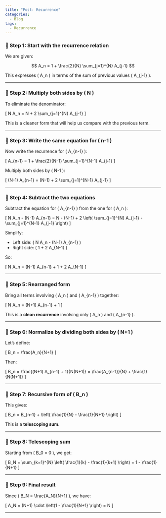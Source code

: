 ```yaml
---
title: "Post: Recurrence"
categories:
  - Blog
tags:
  - Recurrence
---
```


### 🔹 Step 1: Start with the recurrence relation

We are given:

$$
A_n = 1 + \frac{2}{N} \sum_{j=1}^{N} A_{j-1}
$$

This expresses \( A_n \) in terms of the sum of previous values \( A_{j-1} \).

---

### 🔹 Step 2: Multiply both sides by \( N \)

To eliminate the denominator:

\[
N A_n = N + 2 \sum_{j=1}^{N} A_{j-1}
\]

This is a cleaner form that will help us compare with the previous term.

---

### 🔹 Step 3: Write the same equation for \( n-1 \)

Now write the recurrence for \( A_{n-1} \):

\[
A_{n-1} = 1 + \frac{2}{N-1} \sum_{j=1}^{N-1} A_{j-1}
\]

Multiply both sides by \( N-1 \):

\[
(N-1) A_{n-1} = (N-1) + 2 \sum_{j=1}^{N-1} A_{j-1}
\]

---

### 🔹 Step 4: Subtract the two equations

Subtract the equation for \( A_{n-1} \) from the one for \( A_n \):

\[
N A_n - (N-1) A_{n-1} = N - (N-1) + 2 \left( \sum_{j=1}^{N} A_{j-1} - \sum_{j=1}^{N-1} A_{j-1} \right)
\]

Simplify:

- Left side: \( N A_n - (N-1) A_{n-1} \)
- Right side: \( 1 + 2 A_{N-1} \)

So:

\[
N A_n = (N-1) A_{n-1} + 1 + 2 A_{N-1}
\]

---

### 🔹 Step 5: Rearranged form

Bring all terms involving \( A_n \) and \( A_{n-1} \) together:

\[
N A_n = (N+1) A_{n-1} + 1
\]

This is a **clean recurrence** involving only \( A_n \) and \( A_{n-1} \).

---

### 🔹 Step 6: Normalize by dividing both sides by \( N+1 \)

Let’s define:

\[
B_n = \frac{A_n}{N+1}
\]

Then:

\[
B_n = \frac{(N+1) A_{n-1} + 1}{N(N+1)} = \frac{A_{n-1}}{N} + \frac{1}{N(N+1)}
\]

---

### 🔹 Step 7: Recursive form of \( B_n \)

This gives:

\[
B_n = B_{n-1} + \left( \frac{1}{N} - \frac{1}{N+1} \right)
\]

This is a **telescoping sum**.

---

### 🔹 Step 8: Telescoping sum

Starting from \( B_0 = 0 \), we get:

\[
B_N = \sum_{k=1}^{N} \left( \frac{1}{k} - \frac{1}{k+1} \right) = 1 - \frac{1}{N+1}
\]

---

### 🔹 Step 9: Final result

Since \( B_N = \frac{A_N}{N+1} \), we have:

\[
A_N = (N+1) \cdot \left(1 - \frac{1}{N+1} \right) = N
\]

---


